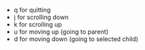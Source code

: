 - q for quitting
- j for scrolling down
- k for scrolling up
- u for moving up (going to parent)
- d for moving down (going to selected child)
